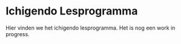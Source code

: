 # Ichigendo Lesprogramma

Hier vinden we het ichigendo lesprogramma.
Het is nog een work in progress.